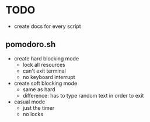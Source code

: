 # TODO

- create docs for every script

## pomodoro.sh

- create hard blocking mode 
	* lock all resources
	* can't exit terminal
	* no keyboard interrupt
- create soft blocking mode
	* same as hard
	* difference: has to type random text in order to exit
- casual mode
	* just the timer
	* no locks

